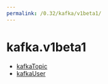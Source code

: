 ```yaml
---
permalink: /0.32/kafka/v1beta1/
---
```


# kafka.v1beta1



* [kafkaTopic](kafkaTopic.md)
* [kafkaUser](kafkaUser.md)